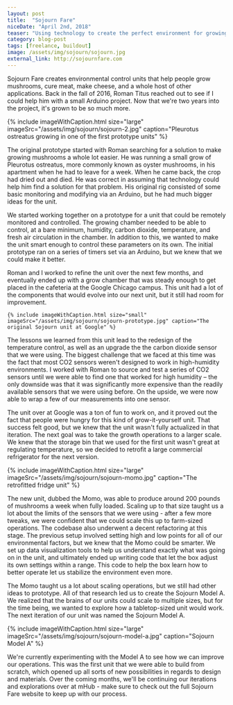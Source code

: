 ```yaml
---
layout: post
title:  "Sojourn Fare"
niceDate: "April 2nd, 2018"
teaser: "Using technology to create the perfect environment for growing mushrooms."
category: blog-post
tags: [freelance, buildout]
image: /assets/img/sojourn/sojourn.jpg
external_link: http://sojournfare.com
---
```


Sojourn Fare creates environmental control units that help people grow mushrooms, cure meat, make cheese, and a whole host of other applications. Back in the fall of 2016, Roman Titus reached out to see if I could help him with a small Arduino project. Now that we're two years into the project, it's grown to be so much more.

{% include imageWithCaption.html size="large" imageSrc="/assets/img/sojourn/sojourn-2.jpg" caption="Pleurotus ostreatus growing in one of the first prototype units" %}

The original prototype started with Roman searching for a solution to make growing mushrooms a whole lot easier. He was running a small grow of Pleurotus ostreatus, more commonly known as oyster mushrooms, in his apartment when he had to leave for a week. When he came back, the crop had dried out and died. He was correct in assuming that technology could help him find a solution for that problem. His original rig consisted of some basic monitoring and modifying via an Arduino, but he had much bigger ideas for the unit.

We started working together on a prototype for a unit that could be remotely monitored and controlled. The growing chamber needed to be able to control, at a bare minimum, humidity, carbon dioxide, temperature, and fresh air circulation in the chamber. In addition to this, we wanted to make the unit smart enough to control these parameters on its own. The initial prototype ran on a series of timers set via an Arduino, but we knew that we could make it better.

<div class="paragraph-with-picture left">
	<p>Roman and I worked to refine the unit over the next few months, and eventually ended up with a grow chamber that was steady enough to get placed in the cafeteria at the Google Chicago campus. This unit had a lot of the components that would evolve into our next unit, but it still had room for improvement.</p>

	{% include imageWithCaption.html size="small" imageSrc="/assets/img/sojourn/sojourn-prototype.jpg" caption="The original Sojourn unit at Google" %}
</div>

The lessons we learned from this unit lead to the redesign of the temperature control, as well as an upgrade the the carbon dioxide sensor that we were using. The biggest challenge that we faced at this time was the fact that most CO2 sensors weren't designed to work in high-humidity environments. I worked with Roman to source and test a series of CO2 sensors until we were able to find one that worked for high humidity – the only downside was that it was significantly more expensive than the readily available sensors that we were using before. On the upside, we were now able to wrap a few of our measurements into one sensor.

The unit over at Google was a ton of fun to work on, and it proved out the fact that people were hungry for this kind of grow-it-yourself unit. That success felt good, but we knew that the unit wasn't fully actualized in that iteration. The next goal was to take the growth operations to a larger scale. We knew that the storage bin that we used for the first unit wasn't great at regulating temperature, so we decided to retrofit a large commercial refrigerator for the next version.

{% include imageWithCaption.html size="large" imageSrc="/assets/img/sojourn/sojourn-momo.jpg" caption="The retrofitted fridge unit" %}

The new unit, dubbed the Momo, was able to produce around 200 pounds of mushrooms a week when fully loaded. Scaling up to that size taught us a lot about the limits of the sensors that we were using - after a few more tweaks, we were confident that we could scale this up to farm-sized operations. The codebase also underwent a decent refactoring at this stage. The previous setup involved setting high and low points for all of our environmental factors, but we knew that the Momo could be smarter. We set up data visualization tools to help us understand exactly what was going on in the unit, and ultimately ended up writing code that let the box adjust its own settings within a range. This code to help the box learn how to better operate let us stabilize the environment even more.

The Momo taught us a lot about scaling operations, but we still had other ideas to prototype. All of that research led us to create the Sojourn Model A. We realized that the brains of our units could scale to multiple sizes, but for the time being, we wanted to explore how a tabletop-sized unit would work. The next iteration of our unit was named the Sojourn Model A.

{% include imageWithCaption.html size="large" imageSrc="/assets/img/sojourn/sojourn-model-a.jpg" caption="Sojourn Model A" %}

We're currently experimenting with the Model A to see how we can improve our operations. This was the first unit that we were able to build from scratch, which opened up all sorts of new possibilities in regards to design and materials. Over the coming months, we'll be continuing our iterations and explorations over at mHub - make sure to check out the full Sojourn Fare website to keep up with our process.
